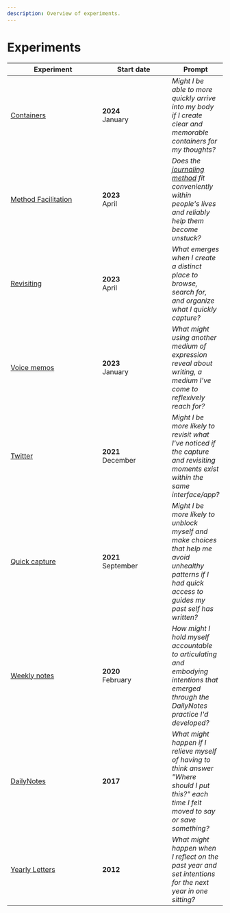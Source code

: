 ```yaml
---
description: Overview of experiments.
---
```


# Experiments



<table><thead><tr><th width="211">Experiment</th><th width="154.33333333333331">Start date</th><th>Prompt</th></tr></thead><tbody><tr><td><a href="containers.md">Containers</a></td><td><strong>2024</strong><br>January</td><td><em>Might I be able to more quickly arrive into my body if I create clear and memorable containers  for my thoughts?</em></td></tr><tr><td><a href="method-facilitation.md">Method Facilitation</a></td><td><strong>2023</strong><br>April</td><td><em>Does the</em> <a href="../method.md"><em>journaling method</em></a> <em>fit conveniently within people's lives and reliably help them become unstuck?</em></td></tr><tr><td><a href="drop-journal-v0.1.md">Revisiting</a></td><td><strong>2023</strong><br>April</td><td><em>What emerges when I create a distinct place to browse, search for, and organize what I quickly capture?</em><br></td></tr><tr><td><a href="voice-memos.md">Voice memos</a></td><td><strong>2023</strong><br>January</td><td><em>What might using another medium of expression reveal about writing, a medium I've come to reflexively reach for?</em></td></tr><tr><td><a href="twitter-pt.-1.md">Twitter</a></td><td><strong>2021</strong><br>December</td><td><em>Might I be more likely to revisit what I've noticed if the capture and revisiting moments exist within the same interface/app?</em></td></tr><tr><td><a href="quick-capture.md">Quick capture</a></td><td><strong>2021</strong><br>September</td><td><em>Might I be more likely to unblock myself and make choices that help me avoid unhealthy patterns if I had quick access to guides my past self has written?</em></td></tr><tr><td><a href="weeklynotes.md">Weekly notes</a></td><td><strong>2020</strong><br>February</td><td><em>How might I hold myself accountable to articulating and embodying intentions that emerged through the DailyNotes practice I'd developed?</em></td></tr><tr><td><a href="dailynotes.md">DailyNotes</a></td><td><strong>2017</strong></td><td><em>What might happen if I relieve myself of having to think answer "Where should I put this?" each time I felt moved to say or save something?</em></td></tr><tr><td><a href="yearly-letters.md">Yearly Letters</a></td><td><strong>2012</strong></td><td><em>What might happen when I reflect on the past year and set intentions for the next year in one sitting?</em></td></tr></tbody></table>
